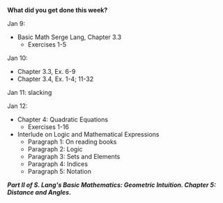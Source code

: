 **What did you get done this week?**

Jan 9: 
 - Basic Math Serge Lang, Chapter 3.3
     - Exercises 1-5 

Jan 10: 
 - Chapter 3.3, Ex. 6-9
 - Chapter 3.4, Ex. 1-4; 11-32

Jan 11: 
  slacking

Jan 12: 
 - Chapter 4: Quadratic Equations
   - Exercises 1-16 
- Interlude on Logic and Mathematical Expressions
  - Paragraph 1: On reading books
  - Paragraph 2: Logic
  - Paragraph 3: Sets and Elements
  - Paragraph 4: Indices
  - Paragraph 5: Notation

 **_Part II of S. Lang's Basic Mathematics: Geometric Intuition. Chapter 5: Distance and Angles._**

